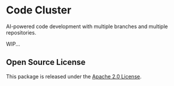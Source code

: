 # Code Cluster

AI-powered code development with multiple branches and multiple repositories.

WIP...

## Open Source License

This package is released under the [Apache 2.0 License](./LICENSE).
